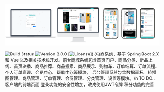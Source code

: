 ![](static-files/newbee-mall.png)

![Build Status](https://img.shields.io/badge/build-passing-green.svg)
![Version 2.0.0](https://img.shields.io/badge/version-2.0.0-yellow.svg)
[![License](https://img.shields.io/badge/license-MIT-blue.svg)])
(电商系统，基于 Spring Boot 2.X 和 Vue 以及相关技术栈开发。前台商城系统包含首页门户、商品分类、新品上线、首页轮播、商品推荐、商品搜索、商品展示、购物车、订单结算、订单流程、个人订单管理、会员中心、帮助中心等模块。 后台管理系统包含数据面板、轮播图管理、商品管理、订单管理、会员管理、分类管理、设置等模块。/n
TO DO..
  客户端的前端页面
  登录功能的安全性增加，改成使用JWT令牌
  积分功能的完善


